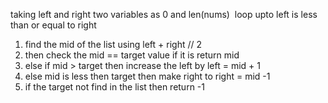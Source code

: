 taking left and right two variables as 0 and len(nums)
​
loop upto left is less than or equal to right
1. find the mid of the list using left + right // 2
2. then check the mid == target value if it is return mid
3. else if mid > target then increase the left by left = mid + 1
4. else mid is less then target then make right to right = mid -1
5. if the target not find in the list then return -1